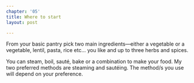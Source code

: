 ```yaml
---
chapter: '05'
title: Where to start
layout: post

---
```

From your basic pantry pick two main ingredients—either a vegetable or a vegetable, lentil, pasta, rice etc… you like and up to three herbs and spices.

You can steam, boil, sauté, bake or a combination to make your food. My two preferred methods are steaming and sautéing. The method/s you use will depend on your preference.